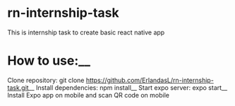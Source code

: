 # rn-internship-task
This is internship task to create basic react native app

# How to use:__
Clone repository: git clone https://github.com/ErlandasL/rn-internship-task.git__
Install dependencies: npm install__
Start expo server: expo start__
Install Expo app on mobile and scan QR code on mobile


